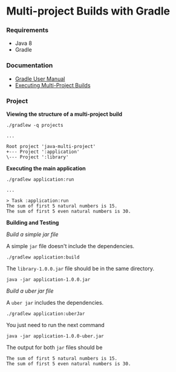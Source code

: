 # Multi-project Builds with Gradle

### Requirements

* Java 8
* Gradle

### Documentation

* [Gradle User Manual](https://docs.gradle.org/current/userguide/userguide.html)
* [Executing Multi-Project Builds](https://docs.gradle.org/current/userguide/intro_multi_project_builds.html)

### Project

**Viewing the structure of a multi-project build**

    ./gradlew -q projects

    ...
    
    Root project 'java-multi-project'
    +--- Project ':application'
    \--- Project ':library'

**Executing the main application**

    ./gradlew application:run

    ...
    
    > Task :application:run
    The sum of first 5 natural numbers is 15.
    The sum of first 5 even natural numbers is 30.

**Building and Testing**

*Build a simple jar file*

A simple `jar` file doesn't include the dependencies.

    ./gradlew application:build

The `library-1.0.0.jar` file should be in the same directory.

    java -jar application-1.0.0.jar

*Build a uber jar file*

A `uber jar` includes the dependencies.

    ./gradlew application:uberJar

You just need to run the next command

    java -jar application-1.0.0-uber.jar

The output for both `jar` files should be

    The sum of first 5 natural numbers is 15.
    The sum of first 5 even natural numbers is 30.
